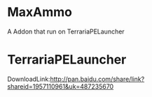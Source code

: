 # MaxAmmo
A Addon that run on TerrariaPELauncher
# TerrariaPELauncher
DownloadLink:http://pan.baidu.com/share/link?shareid=1957110961&uk=487235670
